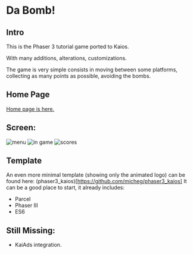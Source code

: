 # Da Bomb!

## Intro
This is the Phaser 3 tutorial game ported to Kaios.

With many additions, alterations, customizations.

The game is very simple consists in moving between some platforms, collecting as many points as possible, avoiding the bombs.

## Home Page

[Home page is here.](https://michelangelo.altervista.org/dabomb/)

## Screen:

![menu](https://michelangelo.altervista.org/dabomb/assets/img/01.png)
![in game](https://michelangelo.altervista.org/dabomb/assets/img/02.png)
![scores](https://michelangelo.altervista.org/dabomb/assets/img/03.png)

## Template

An even more minimal template (showing only the animated logo) can be found here:
(phaser3_kaios)[https://github.com/micheg/phaser3_kaios] It can be a good place to start, it already includes:

* Parcel
* Phaser III
* ES6

## Still Missing:

* KaiAds integration.